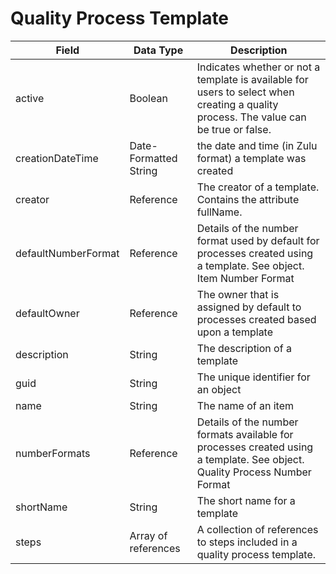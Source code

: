 # Quality Process Template

| Field<br> | Data Type<br> | Description<br> |
|  --- |  --- |  --- | 
| active<br> | Boolean<br> | Indicates whether or not a template is available for users to select when creating a quality process. The value can be true or false.<br> |
| creationDateTime<br> | Date-Formatted String<br> | the date and time \(in Zulu format\) a template was created<br> |
| creator<br> | Reference<br> | The creator of a template. Contains the attribute fullName.<br> |
| defaultNumberFormat<br> | Reference<br> | Details of the number format used by default for processes created using a template. See object.<br>Item Number Format<br> |
| defaultOwner<br> | Reference<br> | The owner that is assigned by default to processes created based upon a template<br> |
| description<br> | String<br> | The description of a template<br> |
| guid<br> | String<br> | The unique identifier for an object<br> |
| name<br> | String<br> | The name of an item<br> |
| numberFormats<br> | Reference<br> | Details of the number formats available for processes created using a template. See object.<br>Quality Process Number Format<br> |
| shortName<br> | String<br> | The short name for a template<br> |
| steps<br> | Array of references<br> | A collection of references to steps included in a quality process template.<br> |

